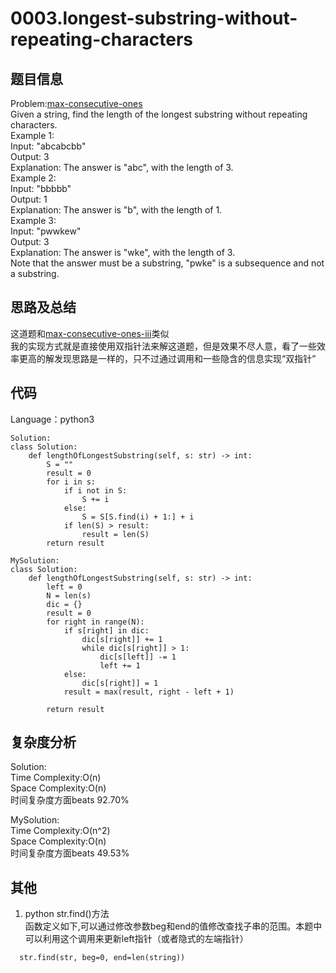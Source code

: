 # 0003.longest-substring-without-repeating-characters  

## 题目信息  
Problem:[max-consecutive-ones](https://leetcode.com/problems/longest-substring-without-repeating-characters/)  
Given a string, find the length of the longest substring without repeating characters.  
Example 1:  
Input: "abcabcbb"  
Output: 3  
Explanation: The answer is "abc", with the length of 3.  
Example 2:  
Input: "bbbbb"  
Output: 1  
Explanation: The answer is "b", with the length of 1.  
Example 3:  
Input: "pwwkew"  
Output: 3  
Explanation: The answer is "wke", with the length of 3.   
Note that the answer must be a substring, "pwke" is a subsequence and not a substring.  

## 思路及总结
这道题和[max-consecutive-ones-iii](https://leetcode.com/problems/max-consecutive-ones-iii/)类似  
我的实现方式就是直接使用双指针法来解这道题，但是效果不尽人意，看了一些效率更高的解发现思路是一样的，只不过通过调用和一些隐含的信息实现“双指针”  

## 代码
Language：python3  
```
Solution:
class Solution:
    def lengthOfLongestSubstring(self, s: str) -> int:
        S = ""
        result = 0
        for i in s:
            if i not in S:
                S += i
            else:
                S = S[S.find(i) + 1:] + i
            if len(S) > result:
                result = len(S)
        return result
```
```
MySolution:
class Solution:
    def lengthOfLongestSubstring(self, s: str) -> int:
        left = 0
        N = len(s)  
        dic = {}
        result = 0
        for right in range(N):
            if s[right] in dic:
                dic[s[right]] += 1
                while dic[s[right]] > 1:
                    dic[s[left]] -= 1
                    left += 1
            else:
                dic[s[right]] = 1
            result = max(result, right - left + 1)
        
        return result
```

## 复杂度分析  
Solution:  
Time Complexity:O(n)  
Space Complexity:O(n)  
时间复杂度方面beats 92.70%    

MySolution:  
Time Complexity:O(n^2)  
Space Complexity:O(n)  
时间复杂度方面beats 49.53%  

## 其他  
1. python str.find()方法  
函数定义如下,可以通过修改参数beg和end的值修改查找子串的范围。本题中可以利用这个调用来更新left指针（或者隐式的左端指针）  
```
  str.find(str, beg=0, end=len(string))
```